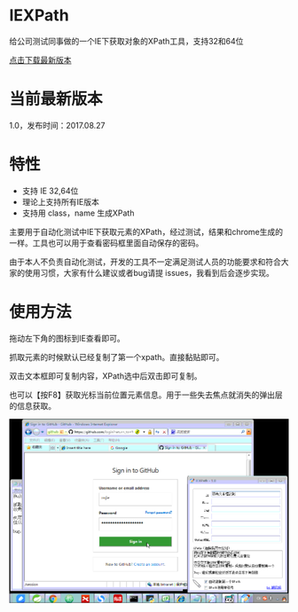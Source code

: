 # IEXPath
给公司测试同事做的一个IE下获取对象的XPath工具，支持32和64位

[点击下载最新版本](https://github.com/xwjie/IEXPath/blob/master/release/IEXPath.rar)

# 当前最新版本
1.0，发布时间：2017.08.27

# 特性
* 支持 IE 32,64位
* 理论上支持所有IE版本
* 支持用 class，name 生成XPath

主要用于自动化测试中IE下获取元素的XPath，经过测试，结果和chrome生成的一样。工具也可以用于查看密码框里面自动保存的密码。

由于本人不负责自动化测试，开发的工具不一定满足测试人员的功能要求和符合大家的使用习惯，大家有什么建议或者bug请提 issues，我看到后会逐步实现。

# 使用方法
拖动左下角的图标到IE查看即可。

抓取元素的时候默认已经复制了第一个xpath。直接黏贴即可。

双击文本框即可复制内容，XPath选中后双击即可复制。

也可以【按F8】获取光标当前位置元素信息。用于一些失去焦点就消失的弹出层的信息获取。

![](/doc/iexpath.gif) 